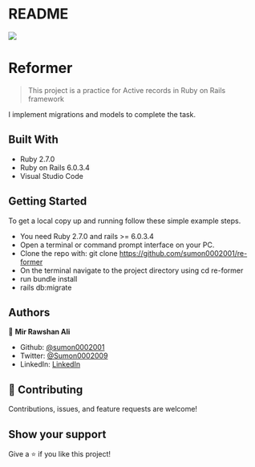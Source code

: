 # README

![](https://img.shields.io/badge/Microverse-blueviolet)

# Reformer

> This project is a practice for Active records in Ruby on Rails framework


I implement migrations and models to complete the task.

## Built With

- Ruby 2.7.0
- Ruby on Rails 6.0.3.4
- Visual Studio Code


## Getting Started
To get a local copy up and running follow these simple example steps.

- You need Ruby 2.7.0 and rails >= 6.0.3.4
- Open a terminal or command prompt interface on your PC.
- Clone the repo with: git clone https://github.com/sumon0002001/re-former
- On the terminal navigate to the project directory using cd re-former
- run bundle install
- rails db:migrate



## Authors

👤 **Mir Rawshan Ali**

- Github: [@sumon0002001](https://github.com/sumon0002001)
- Twitter: [@Sumon0002009](https://twitter.com/Sumon0002009)
- LinkedIn: [LinkedIn](https://www.linkedin.com/in/mir-rawshan-ali-27b6a5198/)




## 🤝 Contributing

Contributions, issues, and feature requests are welcome!


## Show your support

Give a ⭐️ if you like this project!




